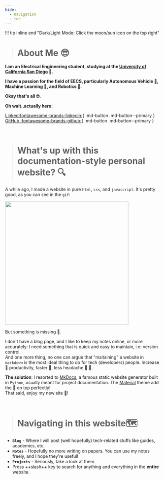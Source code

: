 ```yaml
---
hide:
  - navigation
  - toc
---
```


!!! tip inline end "Dark/Light Mode: Click the moon/sun icon on the top right"
> # __About Me 😎__  

<!--NOTE: FIX THIS! MAKE IT SIMPLER, or put it in about section on another page-->

__I am an Electrical Engineering student, studying at the [University of California San Diego](https://ucsd.edu/)  🔱.__  

__I have a passion for the field of EECS, particularly Autonomous Vehicle 🚗, Machine Learning  🧠,  and Robotics  🤖.__  

__Okay that's all  🙄.__  

__Oh wait..actually here:__  

[Linked:fontawesome-brands-linkedin:](https://www.linkedin.com/in/mfarsani/){ .md-button .md-button--primary }
[GitHub :fontawesome-brands-github:](https://github.com/fadli0029){ .md-button .md-button--primary }

</br>  

> # __What's up with this documentation-style personal website? 🔍__

A while ago, I made a website in pure `html`, `css`, and `javascript`. It's pretty good, as you can see in the `gif`:  

<img src="assets/images/oldwebsite.gif" width="400" height="400"/>  

But something is missing 🤔.  

I don't have a blog page, and I like to keep my notes online, or more accurately: I need something that is quick and easy to maintain, i.e: version control.  
And one more thing, no one can argue that "maitaining" a website in `markdown` is the most ideal thing to do for tech (developers) people. Increase 🚀 productivity, faster 💨, less headache 🚫 🤒.  

__The solution__: I resorted to [MkDocs](https://www.mkdocs.org), a famous static website generator built in `Python`, usually meant for project documentation. The [Material](https://github.com/squidfunk/mkdocs-material) theme add the 🍒 on top perfectly!  
That said, enjoy my new site 🕺!  

</br>  

> # __Navigating in this website🗺__

* __`Blog`__ - Where I will post (well hopefully) tech-related stuffs like guides, academics, etc.
* __`Notes`__ - Hopefully no more writing on papers. You can use my notes freely, and I hope they're useful!
* __`Projects`__ - Seriously, take a look at them.
* Press ++slash++ key to search for anything and everything in the __entire__ website.


